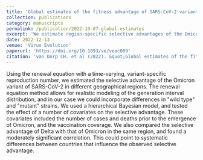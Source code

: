 ```yaml
---
title: 'Global estimates of the fitness advantage of SARS-CoV-2 variant Omicron'
collection: publications
category: manuscripts
permalink: /publication/2022-10-07-global-estimates
excerpt: 'We estimate region-specific selective advantages of the Omicron variant of SARS-CoV-2 using renewal equation models, genetic data and COVID-19 case counts.'
date: 2022-12-13
venue: 'Virus Evolution'
paperurl: 'https://doi.org/10.1093/ve/veac089'
citation: 'van Dorp CH. et al (2022). &quot;Global estimates of the fitness advantage of SARS-CoV-2 variant Omicron.&quot; <i>Virus Evolution</i>. 8(2): veac089.'
---
```


Using the renewal equation with a time-varying, variant-specific reproduction number, we estimated the selective 
advantage of the Omicron variant of SARS-CoV-2 in different geographical regions. 
The renewal equation method allows for realistic modeling of the generation interval distribution, and in our case we could incorporate differences in "wild type" and "mutant" strains. We used a hierarchical 
Bayesian model, and tested the effect of a number of covariates on the selective advantage.
These covariates included the number of cases and deaths prior to the emergence of Omicron, and the vaccination coverage.
We also compared the selective advantage of Delta with that of Omicron in the same region, and found a moderately significant correlation. This could point to systematic differences between countries that influence the observed selective advantage.

